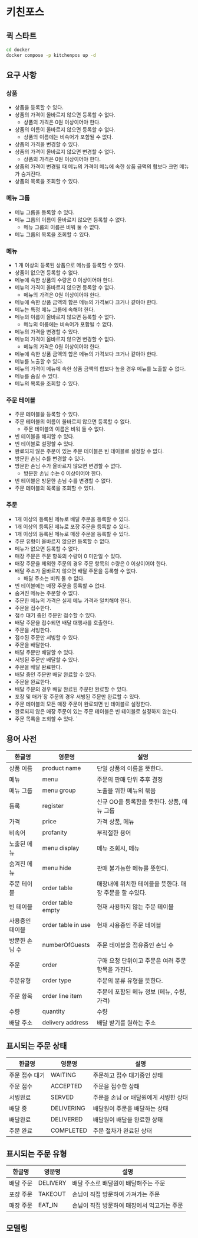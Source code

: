 # 키친포스

## 퀵 스타트

```sh
cd docker
docker compose -p kitchenpos up -d
```

## 요구 사항

### 상품

- 상품을 등록할 수 있다.
- 상품의 가격이 올바르지 않으면 등록할 수 없다.
    - 상품의 가격은 0원 이상이어야 한다.
- 상품의 이름이 올바르지 않으면 등록할 수 없다.
    - 상품의 이름에는 비속어가 포함될 수 없다.
- 상품의 가격을 변경할 수 있다.
- 상품의 가격이 올바르지 않으면 변경할 수 없다.
    - 상품의 가격은 0원 이상이어야 한다.
- 상품의 가격이 변경될 때 메뉴의 가격이 메뉴에 속한 상품 금액의 합보다 크면 메뉴가 숨겨진다.
- 상품의 목록을 조회할 수 있다.

### 메뉴 그룹

- 메뉴 그룹을 등록할 수 있다.
- 메뉴 그룹의 이름이 올바르지 않으면 등록할 수 없다.
    - 메뉴 그룹의 이름은 비워 둘 수 없다.
- 메뉴 그룹의 목록을 조회할 수 있다.

### 메뉴

- 1 개 이상의 등록된 상품으로 메뉴를 등록할 수 있다.
- 상품이 없으면 등록할 수 없다.
- 메뉴에 속한 상품의 수량은 0 이상이어야 한다.
- 메뉴의 가격이 올바르지 않으면 등록할 수 없다.
    - 메뉴의 가격은 0원 이상이어야 한다.
- 메뉴에 속한 상품 금액의 합은 메뉴의 가격보다 크거나 같아야 한다.
- 메뉴는 특정 메뉴 그룹에 속해야 한다.
- 메뉴의 이름이 올바르지 않으면 등록할 수 없다.
    - 메뉴의 이름에는 비속어가 포함될 수 없다.
- 메뉴의 가격을 변경할 수 있다.
- 메뉴의 가격이 올바르지 않으면 변경할 수 없다.
    - 메뉴의 가격은 0원 이상이어야 한다.
- 메뉴에 속한 상품 금액의 합은 메뉴의 가격보다 크거나 같아야 한다.
- 메뉴를 노출할 수 있다.
- 메뉴의 가격이 메뉴에 속한 상품 금액의 합보다 높을 경우 메뉴를 노출할 수 없다.
- 메뉴를 숨길 수 있다.
- 메뉴의 목록을 조회할 수 있다.

### 주문 테이블

- 주문 테이블을 등록할 수 있다.
- 주문 테이블의 이름이 올바르지 않으면 등록할 수 없다.
    - 주문 테이블의 이름은 비워 둘 수 없다.
- 빈 테이블을 해지할 수 있다.
- 빈 테이블로 설정할 수 있다.
- 완료되지 않은 주문이 있는 주문 테이블은 빈 테이블로 설정할 수 없다.
- 방문한 손님 수를 변경할 수 있다.
- 방문한 손님 수가 올바르지 않으면 변경할 수 없다.
    - 방문한 손님 수는 0 이상이어야 한다.
- 빈 테이블은 방문한 손님 수를 변경할 수 없다.
- 주문 테이블의 목록을 조회할 수 있다.

### 주문

- 1개 이상의 등록된 메뉴로 배달 주문을 등록할 수 있다.
- 1개 이상의 등록된 메뉴로 포장 주문을 등록할 수 있다.
- 1개 이상의 등록된 메뉴로 매장 주문을 등록할 수 있다.
- 주문 유형이 올바르지 않으면 등록할 수 없다.
- 메뉴가 없으면 등록할 수 없다.
- 매장 주문은 주문 항목의 수량이 0 미만일 수 있다.
- 매장 주문을 제외한 주문의 경우 주문 항목의 수량은 0 이상이어야 한다.
- 배달 주소가 올바르지 않으면 배달 주문을 등록할 수 없다.
    - 배달 주소는 비워 둘 수 없다.
- 빈 테이블에는 매장 주문을 등록할 수 없다.
- 숨겨진 메뉴는 주문할 수 없다.
- 주문한 메뉴의 가격은 실제 메뉴 가격과 일치해야 한다.
- 주문을 접수한다.
- 접수 대기 중인 주문만 접수할 수 있다.
- 배달 주문을 접수되면 배달 대행사를 호출한다.
- 주문을 서빙한다.
- 접수된 주문만 서빙할 수 있다.
- 주문을 배달한다.
- 배달 주문만 배달할 수 있다.
- 서빙된 주문만 배달할 수 있다.
- 주문을 배달 완료한다.
- 배달 중인 주문만 배달 완료할 수 있다.
- 주문을 완료한다.
- 배달 주문의 경우 배달 완료된 주문만 완료할 수 있다.
- 포장 및 매가`장 주문의 경우 서빙된 주문만 완료할 수 있다.
- 주문 테이블의 모든 매장 주문이 완료되면 빈 테이블로 설정한다.
- 완료되지 않은 매장 주문이 있는 주문 테이블은 빈 테이블로 설정하지 않는다.
- 주문 목록을 조회할 수 있다.
  `

## 용어 사전

| 한글명      | 영문명                | 설명                              |
|----------|--------------------|---------------------------------|
| 상품 이름    | product name       | 단일 상품의 이름을 뜻한다.                 |
| 메뉴       | menu               | 주문의 판매 단위 추후 결정                 |
| 메뉴 그룹    | menu group         | 노출을 위한 메뉴의 묶음       |
| 등록       | register           | 신규 OO을 등록함을 뜻한다. 상품, 메뉴 그룹      |
| 가격       | price              | 가격 상품, 메뉴                       |
| 비속어      | profanity          | 부적절한 용어                         |
| 노출된 메뉴   | menu display       | 메뉴 조회시,  메뉴                     |
| 숨겨진 메뉴   | menu hide          | 판매 불가능한 메뉴를 뜻한다.                |
| 주문 테이블   | order table        | 매장내에 위치한 테이블을 뜻한다. 매장 주문을 할 수있다. |
| 빈 테이블    | order table empty  | 현재 사용하지 않는 주문 테이블      |
| 사용중인 테이블 | order table in use | 현재 사용중인 주문 테이블                  |
| 방문한 손님 수 | numberOfGuests     | 주문 테이블을 점유중인 손님 수               |
| 주문       | order              | 구매 요청 단위이고 주문은 여러 주문 항목을 가진다.   |
| 주문유형     | order type         | 주문의 분류 유형을 뜻한다.                 |
| 주문 항목    | order line item    | 주문에 포함된 메뉴 정보 (메뉴, 수량, 가격)      |
| 수량       | quantity           | 수량                              |
| 배달 주소    | delivery address   | 배달 받기를 원하는 주소                   |

## 표시되는 주문 상태

| 한글명      | 영문명        | 설명                     |
|----------|------------|------------------------|
| 주문 접수 대기 | WAITING    | 주문하고 접수 대기중인 상태        |
| 주문 접수    | ACCEPTED   | 주문을 접수한 상태             |
| 서빙완료     | SERVED     | 주문을 손님 or 배달원에게 서빙한 상태 |
| 배달 중     | DELIVERING | 배달원이 주문을 배달하는 상태       |
| 배달완료     | DELIVERED  | 배달원이 배달을 완료한 상태        |
| 주문 완료    | COMPLETED  | 주문 절차가 완료된 상태          |

## 표시되는 주문 유형

| 한글명   | 영문명      | 설명                       |
|-------|----------|--------------------------|
| 배달 주문 | DELIVERY | 배달 주소로 배달원이 배달해주는 주문     |
| 포장 주문 | TAKEOUT  | 손님이 직접 방문하여 가져가는 주문      |
| 매장 주문 | EAT_IN   | 손님이 직접 방문하여 매장에서 먹고가는 주문 |

## 모델링
